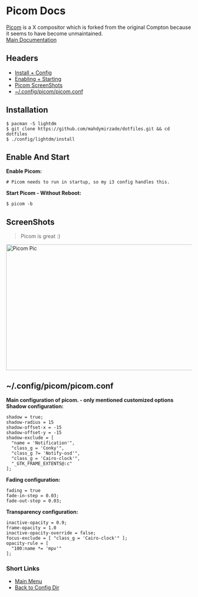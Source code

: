 # Picom Docs
[Picom](https://github.com/yshui/picom) is a X compositor which is forked from the original Compton because it seems to have become unmaintained.<br/>
[Main Documentation](https://github.com/yshui/picom/blob/next/README.md)

## Headers
- [Install + Config](#installation)
- [Enabling + Starting](#enable-and-start)
- [Picom ScreenShots](#screenshots)
- [~/.config/picom/picom.conf](#configpicompicomconf)

## Installation
```
$ pacman -S lightdm
$ git clone https://github.com/mahdymirzade/dotfiles.git && cd dotfiles
$ ./config/lightdm/install
```

## Enable And Start
**Enable Picom:**
```
# Picom needs to run in startup, so my i3 config handles this.
```
**Start Picom - Without Reboot:**
```
$ picom -b
```

## ScreenShots
> Picom is great :)

<img src="https://raw.githubusercontent.com/mahdymirzade/mahdymirzade/main/assets/dotfiles/picom.png" alt="Picom Pic" width="512" height="341">

## ~/.config/picom/picom.conf
**Main configuration of picom. - only mentioned customized options**
**Shadow configuration:**
```
shadow = true;
shadow-radius = 15
shadow-offset-x = -15
shadow-offset-y = -15
shadow-exclude = [
  "name = 'Notification'",
  "class_g = 'Conky'",
  "class_g ?= 'Notify-osd'",
  "class_g = 'Cairo-clock'",
  "_GTK_FRAME_EXTENTS@:c"
];
```
**Fading configuration:**
```
fading = true
fade-in-step = 0.03;
fade-out-step = 0.03;
```
**Transparency configuration:**
```
inactive-opacity = 0.9;
frame-opacity = 1.0
inactive-opacity-override = false;
focus-exclude = [ "class_g = 'Cairo-clock'" ];
opacity-rule = [
  "100:name *= 'mpv'"
];
```


### Short Links
- [Main Menu](./../../../../)
- [Back to Config Dir](./../)
